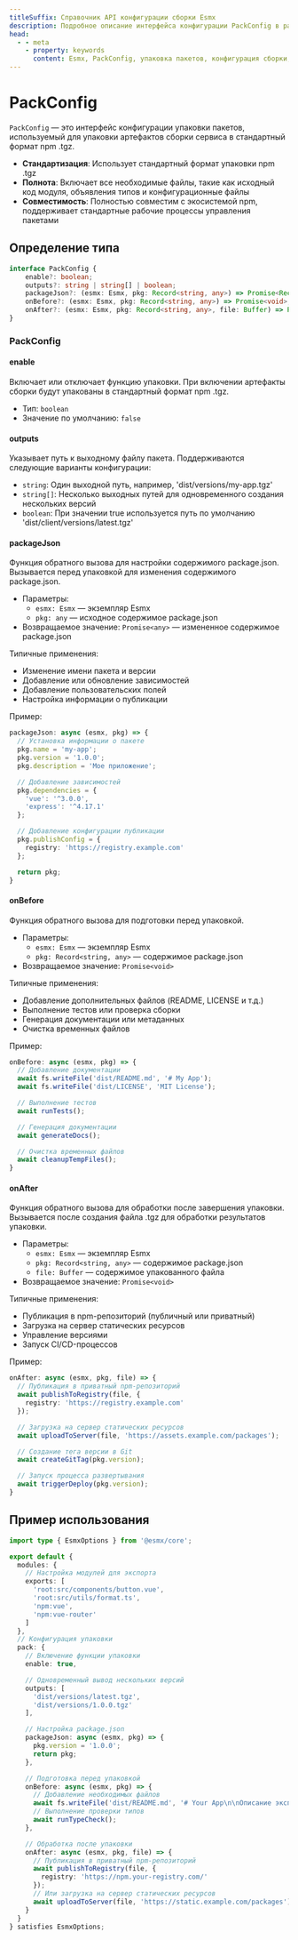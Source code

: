 ```yaml
---
titleSuffix: Справочник API конфигурации сборки Esmx
description: Подробное описание интерфейса конфигурации PackConfig в рамках Esmx, включая правила упаковки пакетов, настройки вывода и хуки жизненного цикла, чтобы помочь разработчикам реализовать стандартизированные процессы сборки.
head:
  - - meta
    - property: keywords
      content: Esmx, PackConfig, упаковка пакетов, конфигурация сборки, хуки жизненного цикла, конфигурация упаковки, фреймворк для веб-приложений
---
```


# PackConfig

`PackConfig` — это интерфейс конфигурации упаковки пакетов, используемый для упаковки артефактов сборки сервиса в стандартный формат npm .tgz.

- **Стандартизация**: Использует стандартный формат упаковки npm .tgz
- **Полнота**: Включает все необходимые файлы, такие как исходный код модуля, объявления типов и конфигурационные файлы
- **Совместимость**: Полностью совместим с экосистемой npm, поддерживает стандартные рабочие процессы управления пакетами

## Определение типа

```ts
interface PackConfig {
    enable?: boolean;
    outputs?: string | string[] | boolean;
    packageJson?: (esmx: Esmx, pkg: Record<string, any>) => Promise<Record<string, any>>;
    onBefore?: (esmx: Esmx, pkg: Record<string, any>) => Promise<void>;
    onAfter?: (esmx: Esmx, pkg: Record<string, any>, file: Buffer) => Promise<void>;
}
```

### PackConfig

#### enable

Включает или отключает функцию упаковки. При включении артефакты сборки будут упакованы в стандартный формат npm .tgz.

- Тип: `boolean`
- Значение по умолчанию: `false`

#### outputs

Указывает путь к выходному файлу пакета. Поддерживаются следующие варианты конфигурации:
- `string`: Один выходной путь, например, 'dist/versions/my-app.tgz'
- `string[]`: Несколько выходных путей для одновременного создания нескольких версий
- `boolean`: При значении true используется путь по умолчанию 'dist/client/versions/latest.tgz'

#### packageJson

Функция обратного вызова для настройки содержимого package.json. Вызывается перед упаковкой для изменения содержимого package.json.

- Параметры:
  - `esmx: Esmx` — экземпляр Esmx
  - `pkg: any` — исходное содержимое package.json
- Возвращаемое значение: `Promise<any>` — измененное содержимое package.json

Типичные применения:
- Изменение имени пакета и версии
- Добавление или обновление зависимостей
- Добавление пользовательских полей
- Настройка информации о публикации

Пример:
```ts
packageJson: async (esmx, pkg) => {
  // Установка информации о пакете
  pkg.name = 'my-app';
  pkg.version = '1.0.0';
  pkg.description = 'Мое приложение';

  // Добавление зависимостей
  pkg.dependencies = {
    'vue': '^3.0.0',
    'express': '^4.17.1'
  };

  // Добавление конфигурации публикации
  pkg.publishConfig = {
    registry: 'https://registry.example.com'
  };

  return pkg;
}
```

#### onBefore

Функция обратного вызова для подготовки перед упаковкой.

- Параметры:
  - `esmx: Esmx` — экземпляр Esmx
  - `pkg: Record<string, any>` — содержимое package.json
- Возвращаемое значение: `Promise<void>`

Типичные применения:
- Добавление дополнительных файлов (README, LICENSE и т.д.)
- Выполнение тестов или проверка сборки
- Генерация документации или метаданных
- Очистка временных файлов

Пример:
```ts
onBefore: async (esmx, pkg) => {
  // Добавление документации
  await fs.writeFile('dist/README.md', '# My App');
  await fs.writeFile('dist/LICENSE', 'MIT License');

  // Выполнение тестов
  await runTests();

  // Генерация документации
  await generateDocs();

  // Очистка временных файлов
  await cleanupTempFiles();
}
```

#### onAfter

Функция обратного вызова для обработки после завершения упаковки. Вызывается после создания файла .tgz для обработки результатов упаковки.

- Параметры:
  - `esmx: Esmx` — экземпляр Esmx
  - `pkg: Record<string, any>` — содержимое package.json
  - `file: Buffer` — содержимое упакованного файла
- Возвращаемое значение: `Promise<void>`

Типичные применения:
- Публикация в npm-репозиторий (публичный или приватный)
- Загрузка на сервер статических ресурсов
- Управление версиями
- Запуск CI/CD-процессов

Пример:
```ts
onAfter: async (esmx, pkg, file) => {
  // Публикация в приватный npm-репозиторий
  await publishToRegistry(file, {
    registry: 'https://registry.example.com'
  });

  // Загрузка на сервер статических ресурсов
  await uploadToServer(file, 'https://assets.example.com/packages');

  // Создание тега версии в Git
  await createGitTag(pkg.version);

  // Запуск процесса развертывания
  await triggerDeploy(pkg.version);
}
```

## Пример использования

```ts title="entry.node.ts"
import type { EsmxOptions } from '@esmx/core';

export default {
  modules: {
    // Настройка модулей для экспорта
    exports: [
      'root:src/components/button.vue',
      'root:src/utils/format.ts',
      'npm:vue',
      'npm:vue-router'
    ]
  },
  // Конфигурация упаковки
  pack: {
    // Включение функции упаковки
    enable: true,

    // Одновременный вывод нескольких версий
    outputs: [
      'dist/versions/latest.tgz',
      'dist/versions/1.0.0.tgz'
    ],

    // Настройка package.json
    packageJson: async (esmx, pkg) => {
      pkg.version = '1.0.0';
      return pkg;
    },

    // Подготовка перед упаковкой
    onBefore: async (esmx, pkg) => {
      // Добавление необходимых файлов
      await fs.writeFile('dist/README.md', '# Your App\n\nОписание экспорта модулей...');
      // Выполнение проверки типов
      await runTypeCheck();
    },

    // Обработка после упаковки
    onAfter: async (esmx, pkg, file) => {
      // Публикация в приватный npm-репозиторий
      await publishToRegistry(file, {
        registry: 'https://npm.your-registry.com/'
      });
      // Или загрузка на сервер статических ресурсов
      await uploadToServer(file, 'https://static.example.com/packages');
    }
  }
} satisfies EsmxOptions;
```
